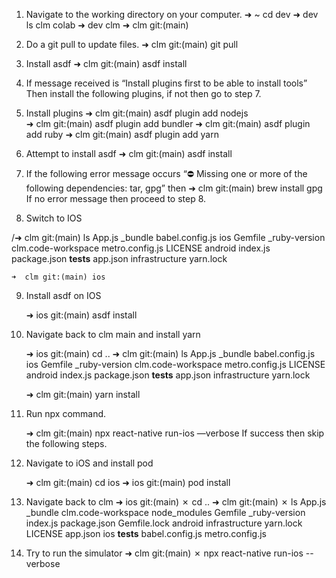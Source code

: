 1. Navigate to the working directory on your computer.
	➜  ~ cd dev
	➜  dev ls
	clm   colab
	➜  dev clm
	➜  clm git:(main)

2. Do a git pull to update files.
	➜  clm git:(main) git pull

3. Install asdf
	➜  clm git:(main) asdf install
		
4. If message received is “Install plugins first to be able to install tools” Then install the following plugins, if not then go to step 7. 

5. Install plugins
	➜  clm git:(main) asdf plugin add nodejs                  
	➜  clm git:(main) asdf plugin add bundler
	➜  clm git:(main) asdf plugin add ruby 
	➜  clm git:(main) asdf plugin add yarn

6. Attempt to install asdf
	➜  clm git:(main) asdf install

7. If the following error message occurs
“⛔ Missing one or more of the following dependencies: tar, gpg” 
		then ➜  clm git:(main) brew install gpg
	If no error message then proceed to step 8.
		
8. Switch to IOS

/➜  clm git:(main) ls
App.js             _bundle            babel.config.js    ios
Gemfile            _ruby-version      clm.code-workspace metro.config.js
LICENSE            android            index.js           package.json
__tests__          app.json           infrastructure     yarn.lock
	
	➜  clm git:(main) ios

9. Install asdf on IOS

	➜  ios git:(main) asdf install

10. Navigate back to clm main and install yarn

	➜  ios git:(main) cd ..
	➜  clm git:(main) ls
App.js             _bundle            babel.config.js    ios
Gemfile            _ruby-version      clm.code-workspace metro.config.js
LICENSE            android            index.js           package.json
__tests__          app.json           infrastructure     yarn.lock




	➜  clm git:(main) yarn install


11. Run npx command.

	➜  clm git:(main) npx react-native run-ios —verbose
		If success then skip the following steps.

12. Navigate to iOS and install pod

	➜  clm git:(main) cd ios
	➜  ios git:(main) pod install

13. Navigate back to clm
	➜  ios git:(main) ✗ cd ..
	➜  clm git:(main) ✗ ls
App.js             _bundle            clm.code-workspace node_modules
Gemfile            _ruby-version      index.js           package.json
Gemfile.lock       android            infrastructure     yarn.lock
LICENSE            app.json           ios
__tests__          babel.config.js    metro.config.js


14. Try to run the simulator
	➜  clm git:(main) ✗ npx react-native run-ios --verbose

